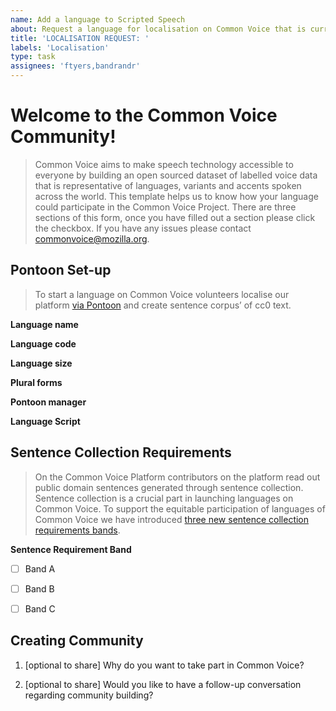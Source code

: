 ```yaml
---
name: Add a language to Scripted Speech
about: Request a language for localisation on Common Voice that is currently not available on Pontoon
title: 'LOCALISATION REQUEST: '
labels: 'Localisation'
type: task
assignees: 'ftyers,bandrandr'
---
```


# Welcome to the Common Voice Community!

> Common Voice aims to make speech technology accessible to everyone by building an open sourced dataset of labelled voice data that is representative of languages, variants and accents spoken across the world. This template helps us to know how your language could participate in the Common Voice Project. There are three sections of this form, once you have filled out a section please click the checkbox. If you have any issues please contact <commonvoice@mozilla.org>.

## Pontoon Set-up

> To start a language on Common Voice volunteers localise our platform [via Pontoon](https://pontoon.mozilla.org/projects/common-voice/) and create sentence corpus’ of cc0 text. </p>

**Language name**

<!--- What language would you like to add?-->

**Language code**

<!--- Please provide the ISO-639 codes (ISO-639-1 (if available) and/or ISO-639-3) -->

**Language size**

<!--- Number of active speakers of this language in the world-->

**Plural forms**

<!--- This info is necessary for setting up Pontoon for your language.
How would you translate the following in this language?

0 rocks
1 rock
2 rocks
3 rocks
4 rocks
5 rocks
10 rocks
20 rocks
100 rocks
1000 rocks
I see 0 rocks on the ground
I see 1 rock on the ground
I see 10 rocks on the ground
I see rocks on the ground
-->

**Pontoon manager**

<!--- 
Please link to the Pontoon account of the person who should be listed as the community manager of this language (it can be yourself).
-->

**Language Script**

<!--- What is the name of the language scripts used to write your language ? e.g latin, Devanagari -->

## Sentence Collection Requirements

> On the Common Voice Platform contributors on the platform read out public domain sentences generated through sentence collection. Sentence collection is a crucial part in launching languages on Common Voice. To support the equitable participation of languages of Common Voice we have introduced [three new sentence collection requirements bands](https://discourse.mozilla.org/t/share-your-views-nuancing-sentence-collection-requirements-new-sentence-collection-bands/93134).

**Sentence Requirement Band**

<!--- After reading the linked discourse post, please share with us the band the apply's most to your language ?-->

- [ ] Band A

<!--- Starting at 750 Sentences, the language has speaker population less than 1 million, resource self assessment is low and language vitality is low -->

- [ ] Band B

<!--- Starting at 2000 Sentences, the language has speaker population less than 10 million, resource self assessment is medium and language vitality is moderate -->

- [ ] Band C

<!--- Starting at 5000 Sentences, the language has speaker population over than 10 million, resource self assessment is high and language vitality is high-->

## Creating Community

<!--- How can you start a community ?
- We have created a [community building template](https://docs.google.com/document/d/15Kyf3g47HjUCJ55c3aLpvxf96R2cUti2mcRyiyXej90/edit?usp=sharing) to help you think about the goals, objectives and literature to inspire you.
- Establishing [communication platforms](https://github.com/common-voice/common-voice/blob/main/docs/COMMUNITIES.md) for your language can help to connect volunteers and mobilise people for community campaigns.
- You can request a language specific channel on [discourse](https://discourse.mozilla.org/t/about-common-voice-readme-first/17218) and or make your own [language Matrix channel](https://chat.mozilla.org/#/room/#common-voice:mozilla.org) on the Mozilla instance.
- [Mozilla Resources Reps](https://community.mozilla.org/en/groups/mozilla-reps-resources/) and [Reward, Enablement and Recognition](https://discourse.mozilla.org/t/recognition-rewards-and-contribution-pathways/84408) Schemes are an avenue for getting support.
- We also have a [community support desk](https://discourse.mozilla.org/t/introducing-community-support-desk/88158) that happens bi-weekly on Thursday. -->

1. [optional to share] Why do you want to take part in Common Voice?

2. [optional to share] Would you like to have a follow-up conversation regarding community building?
